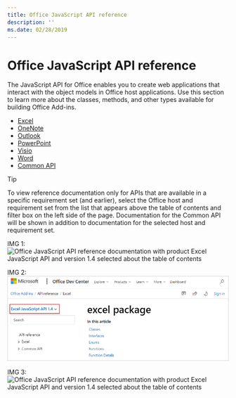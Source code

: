 ```yaml
---
title: Office JavaScript API reference 
description: ''
ms.date: 02/28/2019
---
```


# Office JavaScript API reference

The JavaScript API for Office enables you to create web applications that interact with the object models in Office host applications. Use this section to learn more about the classes, methods, and other types available for building Office Add-ins.

- [Excel](/javascript/api/api-ref-office-js?view=excel-js-preview)
- [OneNote](/javascript/api/api-ref-office-js?view=onenote-js-1.1)
- [Outlook](/javascript/api/api-ref-office-js?view=outlook-js-preview)
- [PowerPoint](/javascript/api/api-ref-office-js?view=powerpoint-js-1.1)
- [Visio](/javascript/api/api-ref-office-js?view=visio-js-1.1)
- [Word](/javascript/api/api-ref-office-js?view=word-js-preview)
- [Common API](/javascript/api/api-ref-office-js?view=common-js)

> [!TIP]
> To view reference documentation only for APIs that are available in a specific requirement set (and earlier), select the Office host and requirement set from the list that appears above the table of contents and filter box on the left side of the page. Documentation for the Common API will be shown in addition to documentation for the selected host and requirement set.
>
> IMG 1: 
> ![Office JavaScript API reference documentation with product Excel JavaScript API and version 1.4 selected about the table of contents](/javascript/api/images/api-ref-moniker-selector-1.png)
>
> IMG 2: 
> ![Office JavaScript API reference documentation with product Excel JavaScript API and version 1.4 selected about the table of contents](images/api-ref-moniker-selector-1.png)
>
> IMG 3: 
> ![Office JavaScript API reference documentation with product Excel JavaScript API and version 1.4 selected about the table of contents](~/images/api-ref-moniker-selector-1.png)
